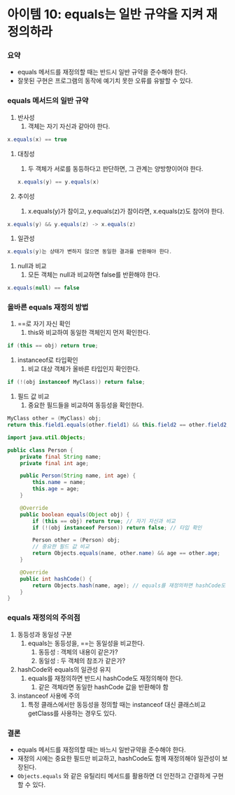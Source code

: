 # 아이템 10: equals는 일반 규약을 지켜 재정의하라

### 요약

- equals 메서드를 재정의할 때는 반드시 일반 규약을 준수해야 한다.
- 잘못된 구현은 프로그램의 동작에 예기치 못한 오류를 유발할 수 있다.

### equals 메서드의 일반 규약

1. 반사성
    1. 객체는 자기 자신과 같아야 한다.

```java
x.equals(x) == true
```

1. 대칭성
    1. 두 객체가 서로를 동등하다고 판단하면, 그 관계는 양방향이어야 한다.
    
    ```java
    x.equals(y) == y.equals(x)
    ```
    
2. 추이성
    1. x.equals(y)가 참이고, y.equals(z)가 참이라면, x.equals(z)도 참어야 한다.

```java
x.equals(y) && y.equals(z) -> x.equals(z)
```

1. 일관성

```java
x.equals(y)는 상태가 변하지 않으면 동일한 결과를 반환해야 한다.
```

1. null과 비교
    1. 모든 객체는 null과 비교하면 false를 반환해야 한다.

```java
x.equals(null) == false
```

### 올바른 equals 재정의 방법

1. ==로 자기 자신 확인
    1. this와 비교하여 동일한 객체인지 먼저 확인한다.

```java
if (this == obj) return true;
```

1. instanceof로 타입확인
    1. 비교 대상 객체가 올바른 타입인지 확인한다.

```java
if (!(obj instanceof MyClass)) return false;
```

1. 필드 값 비교
    1. 중요한 필드들을 비교하여 동등성을 확인한다.

```java
MyClass other = (MyClass) obj;
return this.field1.equals(other.field1) && this.field2 == other.field2;
```

```java
import java.util.Objects;

public class Person {
    private final String name;
    private final int age;

    public Person(String name, int age) {
        this.name = name;
        this.age = age;
    }

    @Override
    public boolean equals(Object obj) {
        if (this == obj) return true; // 자기 자신과 비교
        if (!(obj instanceof Person)) return false; // 타입 확인

        Person other = (Person) obj;
        // 중요한 필드 값 비교
        return Objects.equals(name, other.name) && age == other.age;
    }

    @Override
    public int hashCode() {
        return Objects.hash(name, age); // equals를 재정의하면 hashCode도 재정의해야 함
    }
}
```

### equals 재정의의 주의점

1. 동등성과 동일성 구분
    1. equals는 동등성을, ==는 동일성을 비교한다.
        1. 동등성 : 객체의 내용이 같은가?
        2. 동일성 : 두 객체의 참조가 같은가?
2. hashCode와 equals의 일관성 유지
    1. equals를 재정의하면 반드시 hashCode도 재정의해야 한다.
        1. 같은 객체라면 동일한 hashCode 값을 반환해야 함
3. instanceof 사용에 주의
    1. 특정 클래스에서만 동등성을 정의할 때는 instanceof 대신 클래스비교 getClass를 사용하는 경우도 있다.

### 결론

- equals 메서드를 재정의할 때는 바느시 일반규약을 준수해야 한다.
- 재정의 시에는 중요한 필드만 비교하고, hashCode도 함께 재정의해야 일관성이 보장된다.
- `Objects.equals` 와 같은 유틸리티 메서드를 활용하면 더 안전하고 간결하게 구현할 수 있다.
